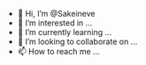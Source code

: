 - 👋 Hi, I’m @Sakeineve
- 👀 I’m interested in ...
- 🌱 I’m currently learning ...
- 💞️ I’m looking to collaborate on ...
- 📫 How to reach me ...

<!---
Sakeineve/Sakeineve is a ✨ special ✨ repository because its `README.md` (this file) appears on your GitHub profile.
You can click the Preview link to take a look at your changes.
--->
